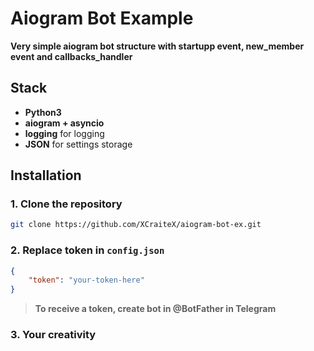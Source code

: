 # Aiogram Bot Example

**Very simple aiogram bot structure with startupp event, new_member event and callbacks_handler**

## Stack
- **Python3**
- **aiogram + asyncio**
- **logging** for logging
- **JSON** for settings storage

## Installation
### 1. Clone the repository
```bash
git clone https://github.com/XCraiteX/aiogram-bot-ex.git
```

### 2. Replace token in `config.json`
```json
{
    "token": "your-token-here"
}
```
> **To receive a token, create bot in @BotFather in Telegram** 

### 3. Your creativity
